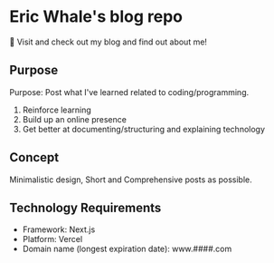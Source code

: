 # Eric Whale's blog repo

🐋 Visit and check out my blog and find out about me!

## Purpose

Purpose: Post what I've learned related to coding/programming.

1. Reinforce learning
2. Build up an online presence
3. Get better at documenting/structuring and explaining technology

## Concept

Minimalistic design, Short and Comprehensive posts as possible.

## Technology Requirements

- Framework: Next.js
- Platform: Vercel
- Domain name (longest expiration date): www.####.com

<!--
### Tips

- Create first 3 posts before publishing any
- Publish blog posts regularly
- Share the work where the people are(ex) SNS)
- Remind the target audience
- https://www.freecodecamp.org/news/how-to-start-a-blog-book/

-->
